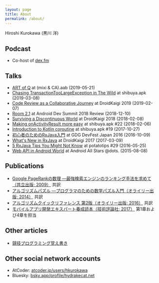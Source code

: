 ```yaml
---
layout: page
title: About
permalink: /about/
---
```


Hiroshi Kurokawa (黒川 洋)

## Podcast
- Co-host of [dex.fm](https://dexfm.tumblr.com)

## Talks
- [ART of Q](https://speakerdeck.com/hkurokawa/art-of-q) at (mixi & CA).aab (2019-05-21)
- [Chasing TransactionTooLargeException in The Wild](https://speakerdeck.com/hkurokawa/chasing-transactiontoolargeexception-in-the-wild) at shibuya.apk (2019-03-08)
- [Code Review as a Collaborative Journey](https://speakerdeck.com/hkurokawa/code-review-as-a-collaborative-journey) at DroidKaigi 2019 (2019-02-07)
- [Room 2.1](https://speakerdeck.com/hkurokawa/room-2-dot-1) at Android Dev Summit 2018 Review (2018-12-10)
- [Surviving a Discontinuous World](https://speakerdeck.com/hkurokawa/surviving-a-discontinuous-world) at DroidKaigi 2018 (2018-02-08)
- [Making onActivityResult more easy](https://speakerdeck.com/hkurokawa/making-onactivityresult-more-easy) at shibuya.apk #22 (2018-02-06)
- [Introduction to Kotlin coroutine](https://speakerdeck.com/hkurokawa/introduction-to-kotlin-coroutine) at shibuya.apk #19 (2017-10-27)
- [初心者のためのRxJava入門](https://speakerdeck.com/hkurokawa/chu-xin-zhe-falsetamefalse-rxjava) at GDG DevFest Japan 2016 (2016-10-09)
- [What's New in RxJava](https://speakerdeck.com/hkurokawa/whats-new-in-rxjava-2) at DroidKaigi 2017 (2017-03-09)
- [5 RxJava Tips You Might Not Know](https://speakerdeck.com/hkurokawa/5-rxjava-tips-you-might-not-know) at potatotips #29 (2016-05-25)
- [Web API in Android World](https://speakerdeck.com/hkurokawa/web-api-in-android-world) at Android All Stars @dots. (2015-08-08)


## Publications
- [Google PageRankの数理 ―最強検索エンジンのランキング手法を求めて（共立出版; 2009）](https://www.kyoritsu-pub.co.jp/book/b10007827.html) 共訳
- [アルゴリズムパズル ―プログラマのための数学パズル入門（オライリー出版; 2014）](https://www.oreilly.co.jp/books/9784873116693/) 共訳
- [アルゴリズムクイックリファレンス 第2版（オライリー出版; 2016）](https://www.oreilly.co.jp/books/9784873117850/) 共訳
- [モバイルアプリ開発エキスパート養成読本（技術評論社; 2017）](https://gihyo.jp/book/2017/978-4-7741-8863-8) 第1章および4章を担当

## Other articles
- [競技プログラミング覚え書き](https://scrapbox.io/hkurokawa-cp/)

## Other social network accounts
- AtCoder: [atcoder.jp/users/hkurokawa](https://atcoder.jp/users/hkurokawa)
- Bluesky: [bsky.app/profile/hydrakecat.net](https://bsky.app/profile/hydrakecat.net)
